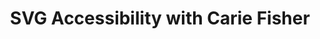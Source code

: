 ---
title: SVG Accessibility with Carie Fisher
thumbnailTitle: SVG Accessibility
hosts:
  - Ben Myers
  - Carie Fisher
---